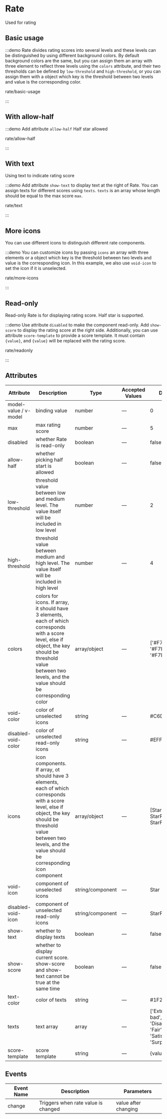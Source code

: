 # Rate

Used for rating

<style lang="scss">
.example-showcase {
  .demo-rate-block {
    padding: 30px 0;
    text-align: center;
    border-right: solid 1px var(--el-border-color-base);
    display: inline-block;
    width: 49%;
    box-sizing: border-box;
    &:last-child {
        border-right: none;
    }
    .demonstration {
      display: block;
      color: var(--el-text-color-secondary);
      font-size: 14px;
      margin-bottom: 20px;
    }
  }
}



</style>

## Basic usage

:::demo Rate divides rating scores into several levels and these levels can be distinguished by using different background colors. By default background colors are the same, but you can assign them an array with three element to reflect three levels using the `colors` attribute, and their two thresholds can be defined by `low-threshold` and `high-threshold`, or you can assign them with a object which key is the threshold between two levels and value is the corresponding color.

rate/basic-usage

:::

## With allow-half

:::demo Add attribute `allow-half` Half star allowed

rate/allow-half

:::

## With text

Using text to indicate rating score

:::demo Add attribute `show-text` to display text at the right of Rate. You can assign texts for different scores using `texts`. `texts` is an array whose length should be equal to the max score `max`.

rate/text

:::

## More icons

You can use different icons to distinguish different rate components.

:::demo You can customize icons by passing `icons` an array with three elements or a object which key is the threshold between two levels and value is the corresponding icon. In this example, we also use `void-icon` to set the icon if it is unselected.

rate/more-icons

:::

## Read-only

Read-only Rate is for displaying rating score. Half star is supported.

:::demo Use attribute `disabled` to make the component read-only. Add `show-score` to display the rating score at the right side. Additionally, you can use attribute `score-template` to provide a score template. It must contain `{value}`, and `{value}` will be replaced with the rating score.

rate/readonly

:::

## Attributes

| Attribute             | Description                                                                                                                                                                                                                    | Type             | Accepted Values | Default                                                            |
| --------------------- | ------------------------------------------------------------------------------------------------------------------------------------------------------------------------------------------------------------------------------ | ---------------- | --------------- | ------------------------------------------------------------------ |
| model-value / v-model | binding value                                                                                                                                                                                                                  | number           | —               | 0                                                                  |
| max                   | max rating score                                                                                                                                                                                                               | number           | —               | 5                                                                  |
| disabled              | whether Rate is read-only                                                                                                                                                                                                      | boolean          | —               | false                                                              |
| allow-half            | whether picking half start is allowed                                                                                                                                                                                          | boolean          | —               | false                                                              |
| low-threshold         | threshold value between low and medium level. The value itself will be included in low level                                                                                                                                   | number           | —               | 2                                                                  |
| high-threshold        | threshold value between medium and high level. The value itself will be included in high level                                                                                                                                 | number           | —               | 4                                                                  |
| colors                | colors for icons. If array, it should have 3 elements, each of which corresponds with a score level, else if object, the key should be threshold value between two levels, and the value should be corresponding color         | array/object     | —               | ['#F7BA2A', '#F7BA2A', '#F7BA2A']                                  |
| void-color            | color of unselected icons                                                                                                                                                                                                      | string           | —               | #C6D1DE                                                            |
| disabled-void-color   | color of unselected read-only icons                                                                                                                                                                                            | string           | —               | #EFF2F7                                                            |
| icons                 | icon components. If array, ot should have 3 elements, each of which corresponds with a score level, else if object, the key should be threshold value between two levels, and the value should be corresponding icon component | array/object     | —               | [StarFilled, StarFilled, StarFilled]                               |
| void-icon             | component of unselected icons                                                                                                                                                                                                  | string/component | —               | Star                                                               |
| disabled-void-icon    | component of unselected read-only icons                                                                                                                                                                                        | string/component | —               | StarFilled                                                         |
| show-text             | whether to display texts                                                                                                                                                                                                       | boolean          | —               | false                                                              |
| show-score            | whether to display current score. show-score and show-text cannot be true at the same time                                                                                                                                     | boolean          | —               | false                                                              |
| text-color            | color of texts                                                                                                                                                                                                                 | string           | —               | #1F2D3D                                                            |
| texts                 | text array                                                                                                                                                                                                                     | array            | —               | ['Extremely bad', 'Disappointed', 'Fair', 'Satisfied', 'Surprise'] |
| score-template        | score template                                                                                                                                                                                                                 | string           | —               | {value}                                                            |

## Events

| Event Name | Description                         | Parameters           |
| ---------- | ----------------------------------- | -------------------- |
| change     | Triggers when rate value is changed | value after changing |
